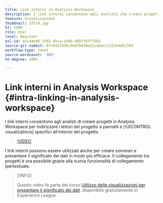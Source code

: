 ```yaml
---
title: Link interni in Analysis Workspace
description: I link interni consentono agli analisti che creano progetti in Analysis Workspace di indirizzare i lettori del progetto a pannelli e visualizzazioni specifici all’interno del progetto.
feature: Visualizations
thumbnail: 23724.jpg
kt: 1908
role: User
level: Beginner
exl-id: acc44e46-1fd1-45ca-ad4b-485ff6fff5b5
source-git-commit: 8fc641743bc9e07b838a22ca64ccc15344d52764
workflow-type: tm+mt
source-wordcount: '103'
ht-degree: 100%

---
```


# Link interni in Analysis Workspace {#intra-linking-in-analysis-workspace}

I link interni consentono agli analisti di creare progetti in Analysis Workspace per indirizzare i lettori del progetto a pannelli e [!UICONTROL visualizations] specifici all’interno del progetto.

>[!VIDEO](https://video.tv.adobe.com/v/23724/?quality=12&learn=on)

I link interni possono essere utilizzati anche per creare sommari e presentare il significato dei dati in modo più efficace. Il collegamento tra progetti è ora possibile grazie alla nuova funzionalità di collegamento ipertestuale.

>[!INFO]
>
> Questo video fa parte del corso [Utilizzo delle visualizzazioni per presentare il significato dei dati](https://experienceleague.adobe.com/?recommended=Analytics-U-1-2021.1.visualizations&amp;lang=it), disponibile gratuitamente in Experience League.
